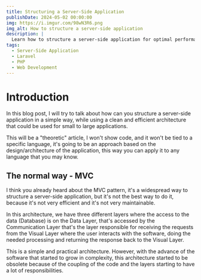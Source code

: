 ```yaml
---
title: Structuring a Server-Side Application
publishDate: 2024-05-02 00:00:00
img: https://i.imgur.com/98wN3R6.png
img_alt: How to structure a server-side application
description: |
  Learn how to structure a server-side application for optimal performance and maintainability.
tags:
  - Server-Side Application
  - Laravel
  - PHP
  - Web Development
---
```


# Introduction

In this blog post, I will try to talk about how can you structure a server-side application in a simple way, while using a clean and efficient architecture that could be used for small to large applications.

This will be a "theoretic" article, I won't show code, and it won't be tied to a specific language, it's going to be an approach based on the design/architecture of the application, this way you can apply it to any language that you may know.


## The normal way - MVC

I think you already heard about the MVC pattern, it's a widespread way to structure a server-side application, but it's not the best way to do it, because it's not very efficient and it's not very maintainable.

In this architecture, we have three different layers where the access to the data (Database) is on the Data Layer, that's accessed by the Communication Layer that's the layer responsible for receiving the requests from the Visual Layer where the user interacts with the software, doing the needed processing and returning the response back to the Visual Layer.

This is a simple and practical architecture. However, with the advance of the software that started to grow in complexity, this architecture started to be obsolete because of the coupling of the code and the layers starting to have a lot of responsibilities.

